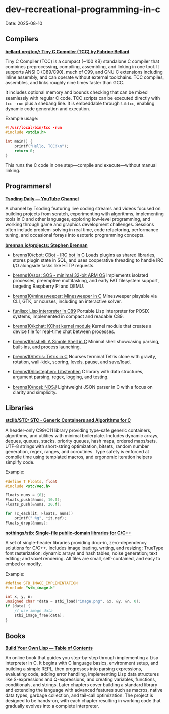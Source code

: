 # dev-recreational-programming-in-c
Date: 2025-08-10



## Compilers

[**bellard.org/tcc/: Tiny C Compiler (TCC) by Fabrice Bellard**](https://bellard.org/tcc/)

Tiny C Compiler (TCC) is a compact (~100 KB) standalone C compiler that combines preprocessing, compiling, assembling, and linking in one tool. It supports ANSI C (C89/C90), much of C99, and GNU C extensions including inline assembly, and can operate without external toolchains. TCC compiles, assembles, and links roughly nine times faster than GCC.

It includes optional memory and bounds checking that can be mixed seamlessly with regular C code. TCC scripts can be executed directly with `tcc -run` plus a shebang line. It is embeddable through `libtcc`, enabling dynamic code generation and execution.

Example usage:

```c
#!/usr/local/bin/tcc -run
#include <stdio.h>

int main() {
    printf("Hello, TCC!\n");
    return 0;
}
```

This runs the C code in one step—compile and execute—without manual linking.



## Programmers! 

[**Tsoding Daily — YouTube Channel**](https://www.youtube.com/@TsodingDaily)

A channel by Tsoding featuring live coding streams and videos focused on building projects from scratch, experimenting with algorithms, implementing tools in C and other languages, exploring low-level programming, and working through game and graphics development challenges. Sessions often include problem-solving in real time, code refactoring, performance tuning, and occasional forays into esoteric programming concepts.



[**brennan.io/projects: Stephen Brennan**](https://brennan.io/projects/)

- [brenns10/cbot: CBot - IRC bot in C](https://github.com/brenns10/cbot)
  Loads plugins as shared libraries, stores plugin state in SQL, and uses cooperative threading to handle IRC I/O alongside tasks like HTTP requests.

- [brenns10/sos: SOS - minimal 32-bit ARM OS](https://github.com/brenns10/sos)
  Implements isolated processes, preemptive multitasking, and early FAT filesystem support, targeting Raspberry Pi and QEMU.

- [brenns10/minesweeper: Minesweeper in C](https://github.com/brenns10/minesweeper)
  Minesweeper playable via CLI, GTK, or ncurses, including an interactive solver.

- [funlisp: Lisp interpreter in C89](https://sr.ht/~brenns10/funlisp)
  Portable Lisp interpreter for POSIX systems, implemented in compact and readable C89.

- [brenns10/kchat: KChat kernel module](https://github.com/brenns10/kchat)
  Kernel module that creates a device file for real-time chat between processes.

- [brenns10/sshell: A Simple Shell in C](https://github.com/brenns10/sshell)
  Minimal shell showcasing parsing, built-ins, and process launching.

- [brenns10/tetris: Tetris in C](https://github.com/brenns10/tetris)
  Ncurses terminal Tetris clone with gravity, rotation, wall-kick, scoring, levels, pause, and save/load.

- [brenns10/libstephen: Libstephen](https://github.com/brenns10/libstephen)
  C library with data structures, argument parsing, regex, logging, and testing.

- [brenns10/nosj: NOSJ](https://github.com/brenns10/nosj)
  Lightweight JSON parser in C with a focus on clarity and simplicity.



## Libraries

**[stclib/STC: STC - Generic Containers and Algorithms for C](https://github.com/stclib/STC)**

A header-only C99/C11 library providing type-safe generic containers, algorithms, and utilities with minimal boilerplate. Includes dynamic arrays, deques, queues, stacks, priority queues, hash maps, ordered maps/sets, UTF-8 strings with short-string optimization, bitsets, random number generation, regex, ranges, and coroutines. Type safety is enforced at compile time using templated macros, and ergonomic iteration helpers simplify code.

Example:

```c
#define T Floats, float
#include <stc/vec.h>

Floats nums = {0};
Floats_push(&nums, 10.f);
Floats_push(&nums, 20.f);

for (c_each(it, Floats, nums))
    printf(" %g", *it.ref);
Floats_drop(&nums);
```

[**nothings/stb: Single-file public-domain libraries for C/C++**](https://github.com/nothings/stb)

A set of single-header libraries providing drop-in, zero-dependency solutions for C/C++. Includes image loading, writing, and resizing; TrueType font rasterization; dynamic arrays and hash tables; noise generation; text editing; and voxel rendering. All files are small, self-contained, and easy to embed or modify.

Example:

```c
#define STB_IMAGE_IMPLEMENTATION
#include "stb_image.h"

int x, y, n;
unsigned char *data = stbi_load("image.png", &x, &y, &n, 0);
if (data) {
    // use image data
    stbi_image_free(data);
}
```



## Books

[**Build Your Own Lisp — Table of Contents**](https://www.buildyourownlisp.com/contents)

An online book that guides you step-by-step through implementing a Lisp interpreter in C. It begins with C language basics, environment setup, and building a simple REPL, then progresses into parsing expressions, evaluating code, adding error handling, implementing Lisp data structures like S-expressions and Q-expressions, and creating variables, functions, conditionals, and strings. Later chapters cover building a standard library and extending the language with advanced features such as macros, native data types, garbage collection, and tail-call optimization. The project is designed to be hands-on, with each chapter resulting in working code that gradually evolves into a complete interpreter.



